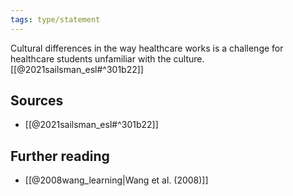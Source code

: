 ```yaml
---
tags: type/statement
---
```

Cultural differences in the way healthcare works is a challenge for healthcare students unfamiliar with the culture. [[@2021sailsman_esl#^301b22]]

## Sources
- [[@2021sailsman_esl#^301b22]]
## Further reading
- [[@2008wang_learning|Wang et al. (2008)]]